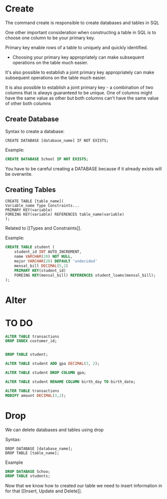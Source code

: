# Create

The command create is responsible to create databases and tables in SQL

One other important consideration when constructing a table in SQL is to choose one column to be your primary key.

Primary key enable rows of a table to uniquely and quickly
identified.
- Choosing your primary key appropriately can make subsequent operations on the table much easier.

It's also possible to establish a joint primary key appropriately can make subsequent operations on the table much easier.

It is also possible to establish a joint primary key - a combination of two columns that is always guaranteed to be unique.  One of columns might have the same value as other but both columns can't have the same value of other both columns

## Create Database

Syntax to create a database:

```
CREATE DATABASE [database_name] IF NOT EXISTS;
```

Example:

```SQL
CREATE DATABASE School IF NOT EXISTS;
```

You have to be careful creating a DATABASE because if it already exists will be overwrite.

## Creating Tables

```
CREATE TABLE [table_name](
Variable_name Type Constraints...
PRIMARY KEY(variable)
FOREING KEY(variable) REFERENCES table_name(variable)
);
```

Related to [[Types and Constraints]].

Example:

```SQL
CREATE TABLE student (
	student_id INT AUTO_INCREMENT,
    name VARCHAR(20) NOT NULL,
    major VARCHAR(20) DEFAULT 'undecided'
    mensal_bill DECIMAL(5,2)
    PRIMARY KEY(student_id)
    FOREING KEY(mensal_bill) REFERENCES student_loams(mensal_bill);
);
```
# Alter

# TO DO


```SQL
ALTER TABLE transactions
DROP INDEX customer_id;
```

```SQL

DROP TABLE student;

ALTER TABLE student ADD gpa DECIMAL(3, 2);

ALTER TABLE student DROP COLUMN gpa;

ALTER TABLE student RENAME COLUMN birth_day TO birth_date; 

ALTER TABLE transactions
MODIFY amount DECIMAL(3,2);
```

# Drop

We can delete databases and tables using drop

Syntax:

```
DROP DATABASE [database_name];
DROP TABLE [table_name];
```

Example

```SQL
DROP DATABASE Schoo; 
DROP TABLE students;
```


Now that we know how to created our table we need to insert information in for that  [[Insert, Update and Delete]].
